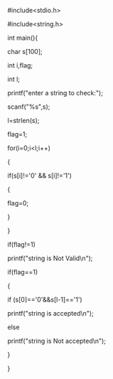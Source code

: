 #include<stdio.h>

#include<string.h>

int main(){

char s[100];

int i,flag;

int l;

printf("enter a string to check:");

scanf("%s",s);

l=strlen(s);

flag=1;

for(i=0;i<l;i++)

{

if(s[i]!='0' && s[i]!='1')

{

 flag=0;
 
}

}

if(flag!=1)

printf("string is Not Valid\n");

if(flag==1)

{

if (s[0]=='0'&&s[l-1]=='1')

printf("string is accepted\n");

else

printf("string is Not accepted\n");

}

}
